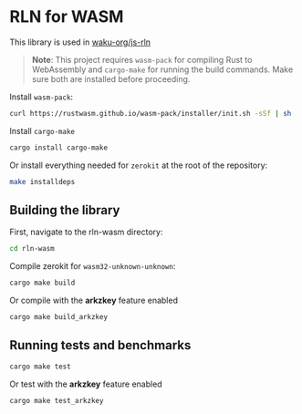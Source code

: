 # RLN for WASM

This library is used in [waku-org/js-rln](https://github.com/waku-org/js-rln/)

> **Note**: This project requires `wasm-pack` for compiling Rust to WebAssembly and `cargo-make` for running the build commands. Make sure both are installed before proceeding.

Install `wasm-pack`:

```bash
curl https://rustwasm.github.io/wasm-pack/installer/init.sh -sSf | sh
```

Install `cargo-make`

```bash
cargo install cargo-make
```

Or install everything needed for `zerokit` at the root of the repository:

```bash
make installdeps
```

## Building the library

First, navigate to the rln-wasm directory:

```bash
cd rln-wasm
```

Compile zerokit for `wasm32-unknown-unknown`:

```bash
cargo make build
```

Or compile with the **arkzkey** feature enabled

```bash
cargo make build_arkzkey
```

## Running tests and benchmarks

```bash
cargo make test
```

Or test with the **arkzkey** feature enabled

```bash
cargo make test_arkzkey
```
